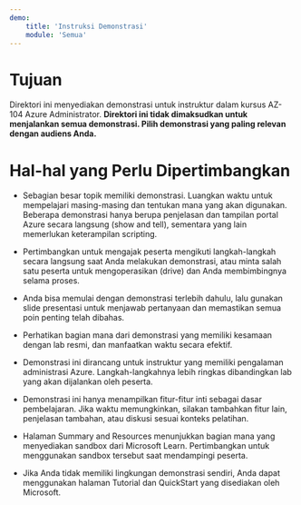 ```yaml
---
demo:
    title: 'Instruksi Demonstrasi'
    module: 'Semua'
---
```


# Tujuan

Direktori ini menyediakan demonstrasi untuk instruktur dalam kursus AZ-104 Azure Administrator. **Direktori ini tidak dimaksudkan untuk menjalankan semua demonstrasi. Pilih demonstrasi yang paling relevan dengan audiens Anda.**

# Hal-hal yang Perlu Dipertimbangkan

- Sebagian besar topik memiliki demonstrasi. Luangkan waktu untuk mempelajari masing-masing dan tentukan mana yang akan digunakan. Beberapa demonstrasi hanya berupa penjelasan dan tampilan portal Azure secara langsung (show and tell), sementara yang lain memerlukan keterampilan scripting.

- Pertimbangkan untuk mengajak peserta mengikuti langkah-langkah secara langsung saat Anda melakukan demonstrasi, atau minta salah satu peserta untuk mengoperasikan (drive) dan Anda membimbingnya selama proses.

- Anda bisa memulai dengan demonstrasi terlebih dahulu, lalu gunakan slide presentasi untuk menjawab pertanyaan dan memastikan semua poin penting telah dibahas.

- Perhatikan bagian mana dari demonstrasi yang memiliki kesamaan dengan lab resmi, dan manfaatkan waktu secara efektif.

- Demonstrasi ini dirancang untuk instruktur yang memiliki pengalaman administrasi Azure. Langkah-langkahnya lebih ringkas dibandingkan lab yang akan dijalankan oleh peserta.

- Demonstrasi ini hanya menampilkan fitur-fitur inti sebagai dasar pembelajaran. Jika waktu memungkinkan, silakan tambahkan fitur lain, penjelasan tambahan, atau diskusi sesuai konteks pelatihan.

- Halaman Summary and Resources menunjukkan bagian mana yang menyediakan sandbox dari Microsoft Learn. Pertimbangkan untuk menggunakan sandbox tersebut saat mendampingi peserta.

- Jika Anda tidak memiliki lingkungan demonstrasi sendiri, Anda dapat menggunakan halaman Tutorial dan QuickStart yang disediakan oleh Microsoft.

